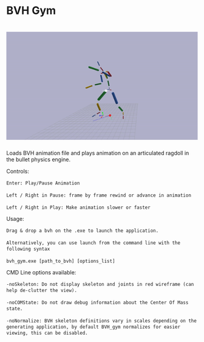 BVH Gym
===================================
![demo](bvh_gym_demo.gif)
===================================

Loads BVH animation file and plays animation on an articulated ragdoll in the bullet physics engine.

Controls:

	Enter: Play/Pause Animation

	Left / Right in Pause: frame by frame rewind or advance in animation

	Left / Right in Play: Make animation slower or faster

Usage:
	
	Drag & drop a bvh on the .exe to launch the application.
	
	Alternatively, you can use launch from the command line with the following syntax

	bvh_gym.exe [path_to_bvh] [options_list]

CMD Line options available:
	
	-noSkeleton: Do not display skeleton and joints in red wireframe (can help de-clutter the view).
	
	-noCOMState: Do not draw debug information about the Center Of Mass state.
	
	-noNormalize: BVH skeleton definitions vary in scales depending on the generating application, by default BVH_gym normalizes for easier viewing, this can be disabled.
	
	
